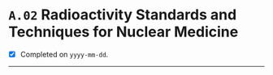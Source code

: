 # `A.02` Radioactivity Standards and Techniques for Nuclear Medicine

- [x] Completed on `yyyy-mm-dd`.

---